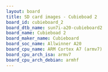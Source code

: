 ```yaml
---
layout: board
title: SD card images - Cubieboad 2
board_id: cubieboard_2
board_dtb_name: sun7i-a20-cubieboard2
board_name: Cubieboad 2
board_maker_name: Cubieboard
board_soc_name: Allwinner A20
board_cpu_name: ARM Cortex A7 (armv7)
board_cpu_arch_isa: armv7
board_cpu_arch_debian: armhf
---
```

